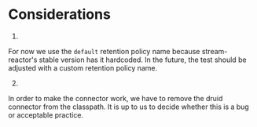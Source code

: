 # Considerations #

1.
For now we use the `default` retention policy name because stream-reactor's
stable version has it hardcoded. In the future, the test should be adjusted with
a custom retention policy name.

2.
In order to make the connector work, we have to remove the druid connector from
the classpath. It is up to us to decide whether this is a bug or acceptable
practice.
